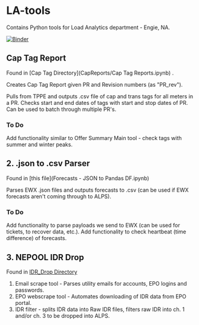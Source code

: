 # LA-tools

Contains Python tools for Load Analytics department - Engie, NA.

[![Binder](https://mybinder.org/badge_logo.svg)](https://mybinder.org/v2/gh/stevenhurwitt/LA-tools/master)

## Cap Tag Report 
Found in [Cap Tag Directory](CapReports/Cap Tag Reports.ipynb) .

Creates Cap Tag Report given PR and Revision numbers (as "PR_rev").

Pulls from TPPE and outputs .csv file of cap and trans tags for all meters in a PR.
Checks start and end dates of tags with start and stop dates of PR.
Can be used to batch through multiple PR's.

### To Do

Add functionality similar to Offer Summary Main tool - check tags with summer and winter peaks.


## 2. .json to .csv Parser
Found in [this file](Forecasts - JSON to Pandas DF.ipynb)

Parses EWX .json files and outputs forecasts to .csv (can be used if EWX forecasts aren't coming through to ALPS).

### To Do

Add functionality to parse payloads we send to EWX (can be used for tickets, to recover data, etc.).
Add functionality to check heartbeat (time difference) of forecasts.

## 3. NEPOOL IDR Drop
Found in [IDR_Drop Directory](IDR_Drop/)

1. Email scrape tool - Parses utility emails for accounts, EPO logins and passwords.
2. EPO webscrape tool - Automates downloading of IDR data from EPO portal.
3. IDR filter - splits IDR data into Raw IDR files, filters raw IDR into ch. 1 and/or ch. 3 to be dropped into ALPS.

